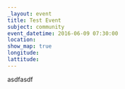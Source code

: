 ```yaml
---
_layout: event
title: Test Event
subject: community
event_datetime: 2016-06-09 07:30:00
location: 
show_map: true
longitude:
lattitude:
---
```



asdfasdf